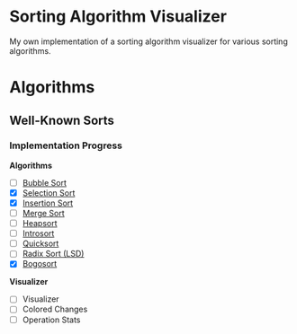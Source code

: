 # Sorting Algorithm Visualizer

My own implementation of a sorting algorithm visualizer for various sorting algorithms.

# Algorithms

## Well-Known Sorts

### Implementation Progress

**Algorithms**

- [ ] [Bubble Sort](https://en.wikipedia.org/wiki/Bubble_sort)
- [x] [Selection Sort](https://en.wikipedia.org/wiki/Selection_sort)
- [x] [Insertion Sort](https://en.wikipedia.org/wiki/Insertion_sort)
- [ ] [Merge Sort](https://en.wikipedia.org/wiki/Merge_sort)
- [ ] [Heapsort](https://en.wikipedia.org/wiki/Heapsort)
- [ ] [Introsort](https://en.wikipedia.org/wiki/Introsort)
- [ ] [Quicksort](https://en.wikipedia.org/wiki/Quicksort)
- [ ] [Radix Sort (LSD)](https://en.wikipedia.org/wiki/Radix_sort#Least_significant_digit)
- [x] [Bogosort](https://en.wikipedia.org/wiki/Bogosort)

**Visualizer**

- [ ] Visualizer
- [ ] Colored Changes
- [ ] Operation Stats